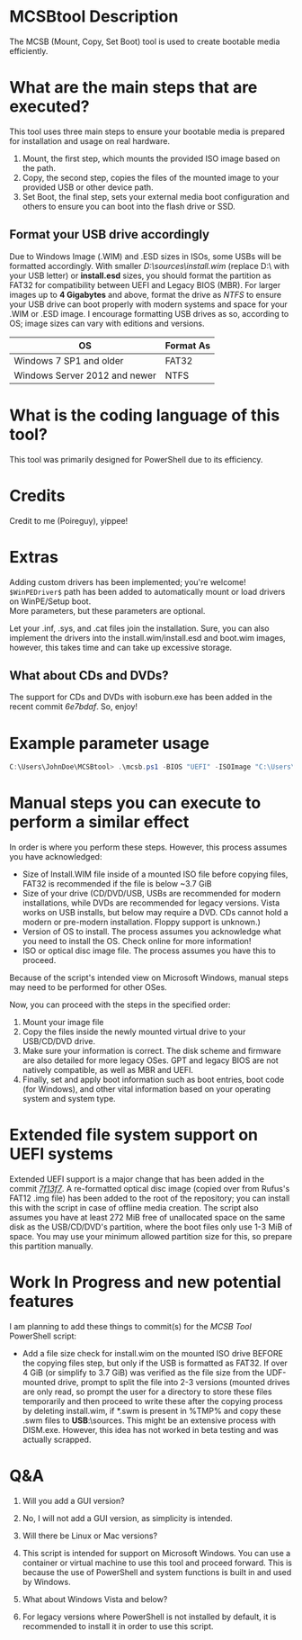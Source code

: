 # MCSBtool Description
The MCSB (Mount, Copy, Set Boot) tool is used to create bootable media efficiently.

# What are the main steps that are executed?
This tool uses three main steps to ensure your bootable media is prepared for installation and usage on real hardware.
1. Mount, the first step, which mounts the provided ISO image based on the path.
2. Copy, the second step, copies the files of the mounted image to your provided USB or other device path.
3. Set Boot, the final step, sets your external media boot configuration and others to ensure you can boot into the flash drive or SSD.

## Format your USB drive accordingly
Due to Windows Image (.WIM) and .ESD sizes in ISOs, some USBs will be formatted accordingly. With smaller _D:\sources\install.wim_ (replace D:\ with your USB letter) or **install.esd** sizes, you should format the partition as FAT32 for compatibility between UEFI and Legacy BIOS (MBR). For larger images up to **4 Gigabytes** and above, format the drive as _NTFS_ to ensure your USB drive can boot properly with modern systems and space for your .WIM or .ESD image. I encourage formatting USB drives as so, according to OS; image sizes can vary with editions and versions.

| OS                      | Format As |
|-------------------------|-----------|
| Windows 7 SP1 and older | FAT32     |
| Windows Server 2012 and newer    | NTFS      |

# What is the coding language of this tool?
This tool was primarily designed for PowerShell due to its efficiency.

# Credits
Credit to me (Poireguy), yippee!

# Extras
Adding custom drivers has been implemented; you're welcome! `$WinPEDriver$` path has been added to automatically mount or load drivers on WinPE/Setup boot.
<br>More parameters, but these parameters are optional.

Let your .inf, .sys, and .cat files join the installation. Sure, you can also implement the
drivers into the install.wim/install.esd and boot.wim images, however, this takes time and can take up
excessive storage.

## What about CDs and DVDs?
The support for CDs and DVDs with isoburn.exe has been added in the recent commit _6e7bdaf_. So, enjoy!

# Example parameter usage
```PowerShell
C:\Users\JohnDoe\MCSBtool> .\mcsb.ps1 -BIOS "UEFI" -ISOImage "C:\Users\JohnDoe\images\Windows11.iso" -DrvPath "C:\Users\JohnDoe\MyDrivers\" -USBPath "F:\"
```
# Manual steps you can execute to perform a similar effect
In order is where you perform these steps. However, this process assumes you have acknowledged:
- Size of Install.WIM file inside of a mounted ISO file before copying files, FAT32 is recommended if the file is below ~3.7 GiB
- Size of your drive (CD/DVD/USB, USBs are recommended for modern installations, while DVDs are recommended for legacy versions. Vista works on USB installs, but below may require a DVD. CDs cannot hold a modern or pre-modern installation. Floppy support is unknown.)
- Version of OS to install. The process assumes you acknowledge what you need to install the OS. Check online for more information!
- ISO or optical disc image file. The process assumes you have this to proceed.

Because of the script's intended view on Microsoft Windows, manual steps may need to be performed for other OSes.

Now, you can proceed with the steps in the specified order:
1. Mount your image file
2. Copy the files inside the newly mounted virtual drive to your USB/CD/DVD drive.
3. Make sure your information is correct. The disk scheme and firmware are also detailed for more legacy OSes. GPT and legacy BIOS are not natively compatible, as well as MBR and UEFI.
4. Finally, set and apply boot information such as boot entries, boot code (for Windows), and other vital information based on your operating system and system type.


# Extended file system support on UEFI systems
Extended UEFI support is a major change that has been added in the commit _[7f13f7](https://github.com/poireguy/MCSBtool/commit/7f13f703a8c1625ab0a861c866b59e62f46ba2ed)_.
A re-formatted optical disc image (copied over from Rufus's FAT12 .img file) has been added to the root of the repository; you can install this with the script in case of offline media creation. The script also assumes you have at least 272 MiB free of unallocated space on the same disk as the USB/CD/DVD's partition, where the boot files only use 1-3 MiB of space. You may use your minimum allowed partition size for this, so prepare this partition manually.

# Work In Progress and new potential features
I am planning to add these things to commit(s) for the _MCSB Tool_ PowerShell script:
- Add a file size check for install.wim on the mounted ISO drive BEFORE the copying files step, but only if the USB is formatted as FAT32. If over 4 GiB (or simplify to 3.7 GiB) was verified as the file size from the UDF-mounted drive, prompt to split the file into 2-3 versions (mounted drives are only read, so prompt the user for a directory to store these files temporarily and then proceed to write these after the copying process by deleting install.wim, if *.swm is present in %TMP% and copy these .swm files to **USB**:\sources\. This might be an extensive process with DISM.exe. However, this idea has not worked in beta testing and was actually scrapped.

# Q&A
1. Will you add a GUI version?
2. No, I will not add a GUI version, as simplicity is intended.

3. Will there be Linux or Mac versions?
4. This script is intended for support on Microsoft Windows. You can use a container or virtual machine to use this tool and proceed forward. This is because the use of PowerShell and system functions is built in and used by Windows.

5. What about Windows Vista and below?
6. For legacy versions where PowerShell is not installed by default, it is recommended to install it in order to use this script.
